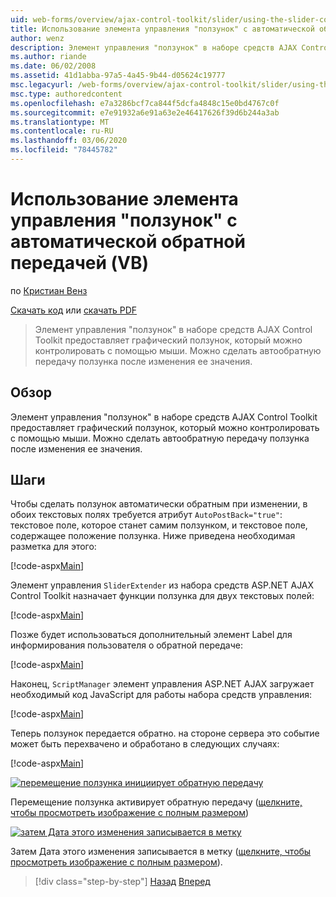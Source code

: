 ```yaml
---
uid: web-forms/overview/ajax-control-toolkit/slider/using-the-slider-control-with-auto-postback-vb
title: Использование элемента управления "ползунок" с автоматической обратной передачей (VB) | Документация Майкрософт
author: wenz
description: Элемент управления "ползунок" в наборе средств AJAX Control Toolkit предоставляет графический ползунок, который можно контролировать с помощью мыши. Можно установить ползунок автозаписи...
ms.author: riande
ms.date: 06/02/2008
ms.assetid: 41d1abba-97a5-4a45-9b44-d05624c19777
msc.legacyurl: /web-forms/overview/ajax-control-toolkit/slider/using-the-slider-control-with-auto-postback-vb
msc.type: authoredcontent
ms.openlocfilehash: e7a3286bcf7ca844f5dcfa4848c15e0bd4767c0f
ms.sourcegitcommit: e7e91932a6e91a63e2e46417626f39d6b244a3ab
ms.translationtype: MT
ms.contentlocale: ru-RU
ms.lasthandoff: 03/06/2020
ms.locfileid: "78445782"
---
```

# <a name="using-the-slider-control-with-auto-postback-vb"></a>Использование элемента управления "ползунок" с автоматической обратной передачей (VB)

по [Кристиан Венз](https://github.com/wenz)

[Скачать код](https://download.microsoft.com/download/9/3/f/93f8daea-bebd-4821-833b-95205389c7d0/Slider1.vb.zip) или [скачать PDF](https://download.microsoft.com/download/b/6/a/b6ae89ee-df69-4c87-9bfb-ad1eb2b23373/slider1VB.pdf)

> Элемент управления "ползунок" в наборе средств AJAX Control Toolkit предоставляет графический ползунок, который можно контролировать с помощью мыши. Можно сделать автообратную передачу ползунка после изменения ее значения.

## <a name="overview"></a>Обзор

Элемент управления "ползунок" в наборе средств AJAX Control Toolkit предоставляет графический ползунок, который можно контролировать с помощью мыши. Можно сделать автообратную передачу ползунка после изменения ее значения.

## <a name="steps"></a>Шаги

Чтобы сделать ползунок автоматически обратным при изменении, в обоих текстовых полях требуется атрибут `AutoPostBack="true"`: текстовое поле, которое станет самим ползунком, и текстовое поле, содержащее положение ползунка. Ниже приведена необходимая разметка для этого:

[!code-aspx[Main](using-the-slider-control-with-auto-postback-vb/samples/sample1.aspx)]

Элемент управления `SliderExtender` из набора средств ASP.NET AJAX Control Toolkit назначает функции ползунка для двух текстовых полей:

[!code-aspx[Main](using-the-slider-control-with-auto-postback-vb/samples/sample2.aspx)]

Позже будет использоваться дополнительный элемент Label для информирования пользователя о обратной передаче:

[!code-aspx[Main](using-the-slider-control-with-auto-postback-vb/samples/sample3.aspx)]

Наконец, `ScriptManager` элемент управления ASP.NET AJAX загружает необходимый код JavaScript для работы набора средств управления:

[!code-aspx[Main](using-the-slider-control-with-auto-postback-vb/samples/sample4.aspx)]

Теперь ползунок передается обратно. на стороне сервера это событие может быть перехвачено и обработано в следующих случаях:

[!code-aspx[Main](using-the-slider-control-with-auto-postback-vb/samples/sample5.aspx)]

[![перемещение ползунка инициирует обратную передачу](using-the-slider-control-with-auto-postback-vb/_static/image2.png)](using-the-slider-control-with-auto-postback-vb/_static/image1.png)

Перемещение ползунка активирует обратную передачу ([щелкните, чтобы просмотреть изображение с полным размером](using-the-slider-control-with-auto-postback-vb/_static/image3.png))

[![затем Дата этого изменения записывается в метку](using-the-slider-control-with-auto-postback-vb/_static/image5.png)](using-the-slider-control-with-auto-postback-vb/_static/image4.png)

Затем Дата этого изменения записывается в метку ([щелкните, чтобы просмотреть изображение с полным размером](using-the-slider-control-with-auto-postback-vb/_static/image6.png)).

> [!div class="step-by-step"]
> [Назад](databinding-the-slider-control-cs.md)
> [Вперед](databinding-the-slider-control-vb.md)
